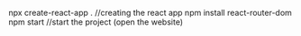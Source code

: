 npx create-react-app .     //creating the react app
npm install react-router-dom
npm start    //start the project (open the website)